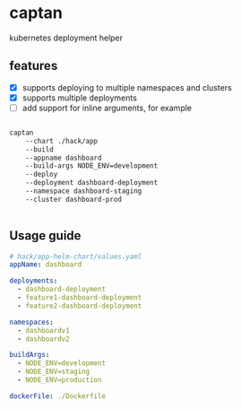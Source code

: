 # captan

kubernetes deployment helper


## features

- [x] supports deploying to multiple namespaces and clusters
- [x] supports multiple deployments
- [ ] add support for inline arguments, for example
```sh

captan 
    --chart ./hack/app
    --build
    --appname dashboard 
    --build-args NODE_ENV=development
    --deploy
    --deployment dashboard-deployment
    --namespace dashboard-staging
    --cluster dashboard-prod
    
```

## Usage guide

```yaml
# hack/app-helm-chart/values.yaml
appName: dashboard

deployments:
  - dashboard-deployment
  - feature1-dashboard-deployment
  - feature2-dashboard-deployment

namespaces:
  - dashboardv1
  - dashboardv2

buildArgs:
  - NODE_ENV=development
  - NODE_ENV=staging
  - NODE_ENV=production

dockerFile: ./Dockerfile
```
